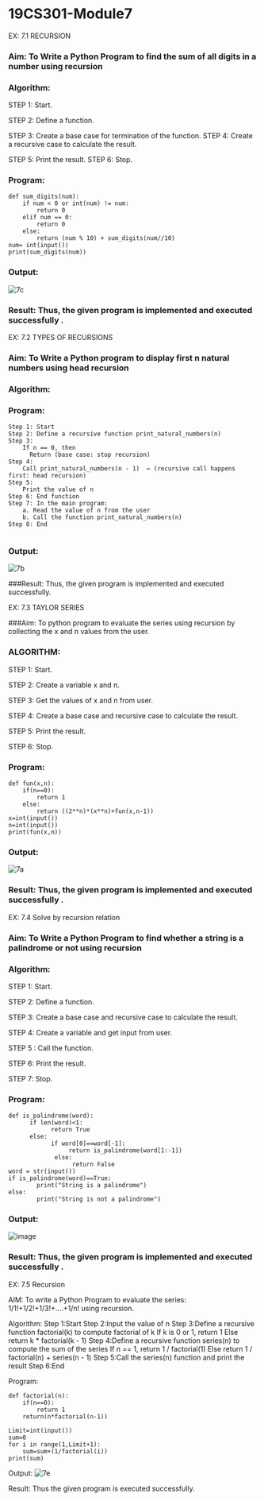# 19CS301-Module7
EX: 7.1 RECURSION
### Aim: To Write a Python Program to find the sum of all digits in a number using recursion
### Algorithm:
STEP 1: Start.

STEP 2: Define a function.

STEP 3: Create a base case for termination of the function. STEP 4: Create a recursive case to calculate the result.

STEP 5: Print the result. STEP 6: Stop.

### Program:
```
def sum_digits(num):
    if num < 0 or int(num) != num:
        return 0
    elif num == 0:
        return 0
    else:
        return (num % 10) + sum_digits(num//10)
num= int(input())
print(sum_digits(num))
```
### Output:

![7c](https://github.com/user-attachments/assets/05855041-871c-4c0e-8729-b5da01c91228)


### Result: Thus, the given program is implemented and executed successfully .
 

EX: 7.2 TYPES OF RECURSIONS
### Aim: To Write a Python program to display first n natural numbers using head recursion 
### Algorithm:

### Program:
```
Step 1: Start
Step 2: Define a recursive function print_natural_numbers(n)
Step 3:
    If n == 0, then
      Return (base case: stop recursion)
Step 4:
    Call print_natural_numbers(n - 1)  ← (recursive call happens first: head recursion)
Step 5:
    Print the value of n
Step 6: End function
Step 7: In the main program:
    a. Read the value of n from the user
    b. Call the function print_natural_numbers(n)
Step 8: End


```
### Output:

![7b](https://github.com/user-attachments/assets/a7cc4ecc-ac17-4e8e-a0ab-0397936ffd3a)


###Result: Thus, the given program is implemented and executed successfully.
 


EX: 7.3 TAYLOR SERIES

###Aim: To python program to evaluate the series using recursion by collecting the x and n values from the user.
### ALGORITHM:
STEP 1: Start.

STEP 2: Create a variable x and n.

STEP 3: Get the values of x and n from user.

STEP 4: Create a base case and recursive case to calculate the result.

STEP 5: Print the result.

STEP 6: Stop.
### Program:
```
def fun(x,n):
    if(n==0):
        return 1 
    else:
        return ((2**n)*(x**n)+fun(x,n-1))
x=int(input())
n=int(input())
print(fun(x,n))
```
### Output:

![7a](https://github.com/user-attachments/assets/b2bdea9b-7f6e-4941-8597-6b81c904955f)

 
### Result: Thus, the given program is implemented and executed successfully .
 

EX: 7.4 Solve by recursion relation

### Aim: To Write a Python Program to find whether a string is a palindrome or not using recursion

### Algorithm:
STEP 1: Start.

STEP 2: Define a function.

STEP 3: Create a base case and recursive case to calculate the result.

STEP 4: Create a variable and get input from user.

STEP 5 : Call the function.

STEP 6: Print the result.

STEP 7: Stop.

### Program:
```
def is_palindrome(word):
      if len(word)<1:
            return True
      else:
            if word[0]==word[-1]:
                 return is_palindrome(word[1:-1])
             else:
                  return False
word = str(input())
if is_palindrome(word)==True:
        print("String is a palindrome")
else:
        print("String is not a palindrome")
```
### Output:
![image](https://github.com/user-attachments/assets/d30ef836-1901-448a-a146-dc905fdc3198)

### Result: Thus, the given program is implemented and executed successfully .

EX: 7.5  Recursion 

AIM: To write a Python Program to evaluate the series: 1/1!+1/2!+1/3!+....+1/n! using recursion.

Algorithm: 
    Step 1:Start 
    Step 2:Input the value of n 
    Step 3:Define a recursive function factorial(k) to compute factorial of k If k is 0 or 1, return 1 Else return k * factorial(k - 1) 
    Step 4:Define a recursive function series(n) to compute the sum of the series If n == 1, return 1 / factorial(1) Else return 1 / factorial(n) + series(n - 1) 
    Step 5:Call the series(n) function and print the result 
    Step 6:End

Program:
```
def factorial(n):
    if(n==0):
        return 1
    return(n*factorial(n-1))
        
Limit=int(input())
sum=0
for i in range(1,Limit+1):
    sum=sum+(1/factorial(i))
print(sum)
```
Output:
![7e](https://github.com/user-attachments/assets/578b7ddc-a5e9-4ac1-ab86-97982567cf59)

Result:
  Thus the given program is executed successfully.
 

